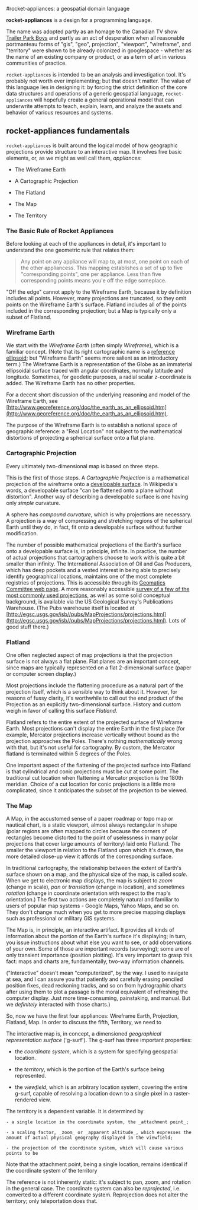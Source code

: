 #rocket-appliances: a geospatial domain language

**rocket-appliances** is a design for a programming language. 

The name was adopted partly as an homage to the Canadian TV show [Trailer Park Boys](http://en.wikipedia.org/wiki/Trailer_Park_Boys) and partly as an act of desperation when all reasonable portmanteau forms of "gis", "geo", projection", "viewport", "wireframe", and "territory" were shown to be already colonized in googlespace - whether as the name of an existing company or product, or as a term of art in various communities of practice.

`rocket-appliances` is intended to be an analysis and investigation tool. It's probably not worth ever implementing; but that doesn't matter. The value of this language lies in designing it: by forcing the strict definition of the core data structures and operations of a generic geospatial language, `rocket-appliances` will hopefully create a general operational model that can underwrite attempts to teach, explain, learn, and analyze the assets and behavior of various resources and systems.

## rocket-appliances fundamentals
`rocket-appliances` is built around the logical model of how geographic projections provide structure to an interactive map. It involves five basic elements, or, as we might as well call them, _appliances_:

- The Wireframe Earth

- A Cartographic Projection

- The Flatland

- The Map

- The Territory

### The Basic Rule of Rocket Appliances

Before looking at each of the appliances in detail, it's important to understand the one geometric rule that relates them:

<blockquote>Any point on any appliance will map to, at most, one point on each of the other appliancess. This mapping establishes a set of up to five "corresponding points", one per appliance. Less than five corresponding points means you'e off the edge someplace.</blockquote>

"Off the edge" cannot apply to the Wireframe Earth, because it by definition includes all points. However, many projections are truncated, so they omit points on the Wireframe Earth's surface. Flatland includes all of the points included in the corresponding projection; but a Map is typically only a subset of Flatland.
 
### Wireframe Earth
We start with the _Wireframe Earth_ (often simply _Wireframe_), which is a familiar concept. (Note that its right cartographic name is a [reference ellipsoid](http://en.wikipedia.org/wiki/Reference_ellipsoid); but "Wireframe Earth" seems more salient as an introductory term.) The Wireframe Earth is a representation of the Globe as an immaterial ellipsoidal surface traced with angular coordinates, normally latitude and longitude. Sometimes, for geodetic purposes, a radial scalar z-coordinate is added. The Wireframe Earth has no other properties. 

For a decent short discussion of the underlying reasoning and model of the Wireframe Earth, see [http://www.georeference.org/doc/the_earth_as_an_ellipsoid.htm](http://www.georeference.org/doc/the_earth_as_an_ellipsoid.htm).


The purpose of the Wireframe Earth is to establish a notional space of geographic reference: a "Real Location" not subject to the mathematical distortions of projecting a spherical surface onto a flat plane.

### Cartographic Projection
Every ultimately two-dimensional map is based on three steps. 

This is the first of those steps. A _Cartographic Projection_ is a mathematical projection of the wireframe onto a [developable surface](http://en.wikipedia.org/wiki/Developable_surface). In Wikipedia's words, a developable surface "can be flattened onto a plane without distortion". Another way of describing a developable surface is one having only _simple_ curvature. 

A sphere has _compound curvature_, which is why projections are necessary. A projection is a way of compressing and stretching regions of the spherical Earth until they do, in fact, fit onto a developable surface without further modification.

The number of possible mathematical projections of the Earth's surface onto a developable surface is, in principle, infinite. In practice, the number of actual projections that cartographers choose to work with is quite a bit smaller than infinity. The International Association of Oil and Gas Producers, which has deep pockets and a vested interest in being able to precisely identify geographical locations, maintains one of the most complete registries of projections. This is accessible through its [Geomatics Committee web page](http://www.ogp.org.uk/committees/geomatics/). A more reasonably accessible [survey of a few of the most commonly used projections](http://egsc.usgs.gov/isb//pubs/MapProjections/projections.html), as well as some solid conceptual background, is available via the US Geological Survey's Publications Warehouse. (The Pubs warehouse itself is located at [http://egsc.usgs.gov/isb//pubs/MapProjections/projections.html](http://egsc.usgs.gov/isb//pubs/MapProjections/projections.html). Lots of good stuff there.)

### Flatland

One often neglected aspect of map projections is that the projection surface is not always a flat plane. Flat planes are an important concept, since maps are typically represented on a flat 2-dimensional surface (paper or computer screen display.)

Most projections include the flattening procedure as a natural part of the projection itself, which is a sensible way to think about it. However, for reasons of fussy clarity, it's worthwhile to call out the end product of the Projection as an explicitly two-dimensional surface. History and custom weigh in favor of calling this surface _Flatland_.

Flatland refers to the entire extent of the projected surface of Wireframe Earth. Most projections can't display the entire Earth in the first place (for example, Mercator projections increase vertically without bound as the projection approaches the Poles. There's nothing _mathematically_ wrong with that, but it's not useful for cartography. By custom, the Mercator flatland is terminated within 5 degrees of the Poles.

One important aspect of the flattening of the projected surface into Flatland is that cylindrical and conic projections must be _cut_ at some point. The traditional cut location when flattening a Mercator projection is the 180th meridian. Choice of a cut location for conic projections is a little more complicated, since it anticipates the subset of the projection to be viewed.

### The Map

A Map, in the accustomed sense of a paper roadmap or topo map or nautical chart, is a static viewport, almost always rectangular in shape (polar regions are often mapped to circles because the corners of rectangles become distorted to the point of uselessness in many polar projections that cover large amounts of territory) laid onto Flatland. The smaller the viewport in relation to the Flatland upon which it's drawn, the more detailed close-up view it affords of the corresponding surface. 

In traditional cartography, the relationship between the extent of Earth's surface shown on a map, and the physical size of the map, is called _scale_. When we get to electronic map displays, the map is subject to _zoom_ (change in scale), _pan_ or  _translation_ (change in location), and sometimes _rotation_ (change in coordinate orientation with respect to the map's orientation.) The first two actions are completely natural and familiar to users of popular map systems - Google Maps, Yahoo Maps, and so on. They don't change much when you get to more precise mapping displays such as professional or military GIS systems.

The Map is, in principle, an interactive artifact. It provides all kinds of information about the portion of the Earth's surface it's displaying; in turn, you issue instructions about what else you want to see, or add observations of your own. Some of those are important records (surveying); some are of only transient importance (position plotting). It's very important to grasp this fact: maps and charts are, fundamentally, two-way information channels.

("Interactive" doesn't mean "computerized", by the way. I used to navigate at sea, and I can assure you that patiently and carefully erasing penciled position fixes, dead reckoning tracks, and so on from hydrographic charts after using them to plot a passage is the moral equivalent of refreshing the computer display. Just more time-consuming, painstaking, and manual. But we _definitely_ interacted with those charts.) 

So, now we have the first four appliances: Wireframe Earth, Projection, Flatland, Map. In order to discuss the fifth, Territory, we need to 



The interactive map is, in concept, a dimensioned _geographical representation surface_ ('g-surf'). The g-surf has three important properties: 

- the _coordinate system_, which is a system for specifying geospatial location.

- the _territory_, which is the portion of the Earth's surface being represented.

- the _viewfield_, which is an arbitrary location system, covering the entire g-surf, capable of resolving a location down to a single pixel in a raster-rendered view.

The territory is a dependent variable. It is determined by

	- a single location in the coordinate system, the _attachment point_;

	- a scaling factor, _zoom_ or _apparent altitude_, which expresses the amount of actual physical geography displayed in the viewfield;

	- the projection of the coordinate system, which will cause various points to be 

Note that the attachment point, being a single location, remains identical if the coordinate system of the territory

The reference is not inherently static: it's subject to pan, zoom, and rotation in the general case. The coordinate system can also be _reprojected_, i.e. converted to a different coordinate system. Reprojection does not alter the territory; only teleportation does that.


